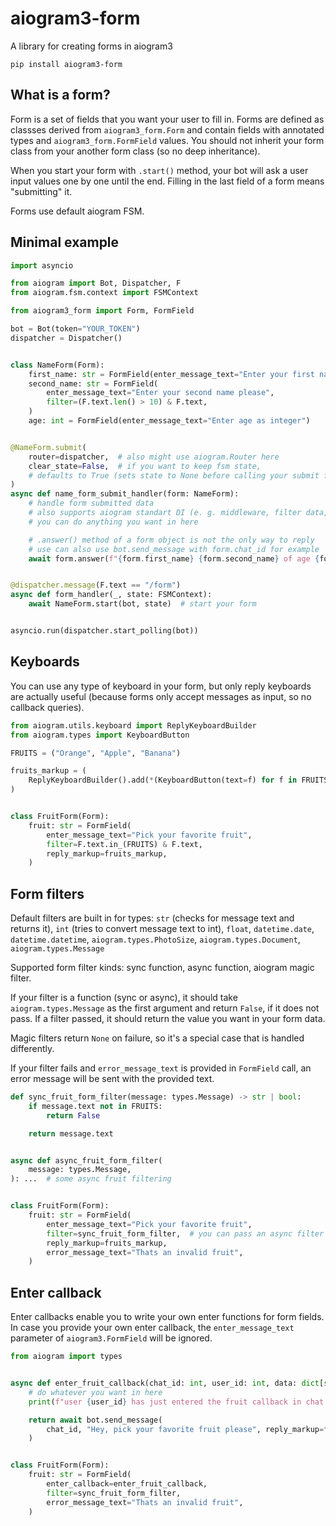 # aiogram3-form

A library for creating forms in aiogram3

```shell
pip install aiogram3-form
```

## What is a form?

Form is a set of fields that you want your user to fill in. Forms are defined as classses derived from `aiogram3_form.Form` and contain fields with annotated types and `aiogram3_form.FormField` values. You should not inherit your form class from your another form class (so no deep inheritance).

When you start your form with `.start()` method, your bot will ask a user input values one by one until the end. Filling in the last field of a form means "submitting" it.

Forms use default aiogram FSM.

## Minimal example

```Python
import asyncio

from aiogram import Bot, Dispatcher, F
from aiogram.fsm.context import FSMContext

from aiogram3_form import Form, FormField

bot = Bot(token="YOUR_TOKEN")
dispatcher = Dispatcher()


class NameForm(Form):
    first_name: str = FormField(enter_message_text="Enter your first name please")
    second_name: str = FormField(
        enter_message_text="Enter your second name please",
        filter=(F.text.len() > 10) & F.text,
    )
    age: int = FormField(enter_message_text="Enter age as integer")


@NameForm.submit(
    router=dispatcher,  # also might use aiogram.Router here
    clear_state=False,  # if you want to keep fsm state,
    # defaults to True (sets state to None before calling your submit function)
)
async def name_form_submit_handler(form: NameForm):
    # handle form submitted data
    # also supports aiogram standart DI (e. g. middleware, filter data, etc.)
    # you can do anything you want in here

    # .answer() method of a form object is not the only way to reply
    # use can also use bot.send_message with form.chat_id for example
    await form.answer(f"{form.first_name} {form.second_name} of age {form.age}")


@dispatcher.message(F.text == "/form")
async def form_handler(_, state: FSMContext):
    await NameForm.start(bot, state)  # start your form


asyncio.run(dispatcher.start_polling(bot))
```

## Keyboards

You can use any type of keyboard in your form, but only reply keyboards are actually useful (because forms only accept messages as input, so no callback queries).

```Python
from aiogram.utils.keyboard import ReplyKeyboardBuilder
from aiogram.types import KeyboardButton

FRUITS = ("Orange", "Apple", "Banana")

fruits_markup = (
    ReplyKeyboardBuilder().add(*(KeyboardButton(text=f) for f in FRUITS)).as_markup()
)


class FruitForm(Form):
    fruit: str = FormField(
        enter_message_text="Pick your favorite fruit",
        filter=F.text.in_(FRUITS) & F.text,
        reply_markup=fruits_markup,
    )
```

## Form filters

Default filters are built in for types: `str` (checks for message text and returns it), `int` (tries to convert message text to int), `float`, `datetime.date`, `datetime.datetime`, `aiogram.types.PhotoSize`, `aiogram.types.Document`, `aiogram.types.Message`

Supported form filter kinds: sync function, async function, aiogram magic filter.

If your filter is a function (sync or async), it should take `aiogram.types.Message` as the first argument and return `False`, if it does not pass. If a filter passed, it should return the value you want in your form data.

Magic filters return `None` on failure, so it's a special case that is handled differently.

If your filter fails and `error_message_text` is provided in `FormField` call, an error message will be sent with the provided text.

```Python
def sync_fruit_form_filter(message: types.Message) -> str | bool:
    if message.text not in FRUITS:
        return False

    return message.text


async def async_fruit_form_filter(
    message: types.Message,
): ...  # some async fruit filtering


class FruitForm(Form):
    fruit: str = FormField(
        enter_message_text="Pick your favorite fruit",
        filter=sync_fruit_form_filter,  # you can pass an async filter here as well
        reply_markup=fruits_markup,
        error_message_text="Thats an invalid fruit",
    )
```

## Enter callback

Enter callbacks enable you to write your own enter functions for form fields. In case you provide your own enter callback, the `enter_message_text` parameter of `aiogram3.FormField` will be ignored.

```Python
from aiogram import types


async def enter_fruit_callback(chat_id: int, user_id: int, data: dict[str, Any]) -> types.Message:
    # do whatever you want in here
    print(f"user {user_id} has just entered the fruit callback in chat {chat_id}!")

    return await bot.send_message(
        chat_id, "Hey, pick your favorite fruit please", reply_markup=fruits_markup
    )


class FruitForm(Form):
    fruit: str = FormField(
        enter_callback=enter_fruit_callback,
        filter=sync_fruit_form_filter,
        error_message_text="Thats an invalid fruit",
    )
```
